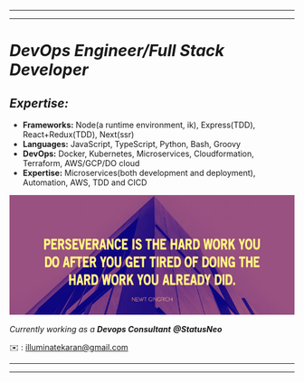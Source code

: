 <hr />
<hr />

# _DevOps Engineer/Full Stack Developer_ 


## _Expertise:_

- <strong>Frameworks:</strong> Node(a runtime environment, ik), Express(TDD), React+Redux(TDD), Next(ssr)
- <strong>Languages:</strong> JavaScript, TypeScript, Python, Bash, Groovy
- <strong>DevOps:</strong> Docker, Kubernetes, Microservices, Cloudformation, Terraform, AWS/GCP/DO cloud
- <strong>Expertise:</strong> Microservices(both development and deployment), Automation, AWS, TDD and CICD



<p align="center"><img width="600"src="https://github.com/karankumarshreds/karankumarshreds/blob/main/persevere.jpg"/></p> 

_Currently working as a <strong>Devops Consultant</strong> __@StatusNeo___

✉️ : illuminatekaran@gmail.com
<br />
<hr />
<hr />

